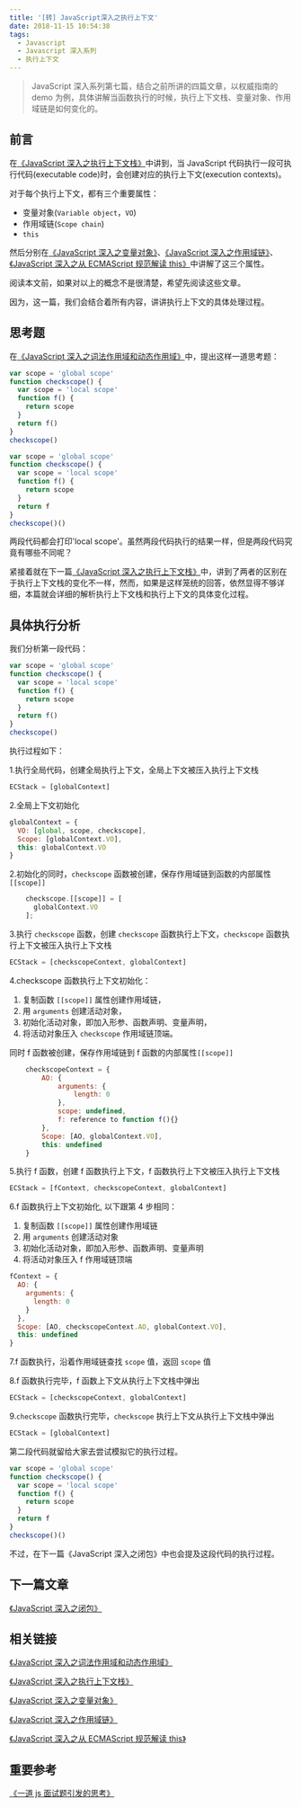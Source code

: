 ```yaml
---
title: '[转] JavaScript深入之执行上下文'
date: 2018-11-15 10:54:38
tags:
  - Javascript
  - Javascript 深入系列
  - 执行上下文
---
```


> JavaScript 深入系列第七篇，结合之前所讲的四篇文章，以权威指南的 demo 为例，具体讲解当函数执行的时候，执行上下文栈、变量对象、作用域链是如何变化的。

## 前言

在[《JavaScript 深入之执行上下文栈》](https://github.com/mqyqingfeng/Blog/issues/4)中讲到，当 JavaScript 代码执行一段可执行代码(executable code)时，会创建对应的执行上下文(execution contexts)。

对于每个执行上下文，都有三个重要属性：

- 变量对象(`Variable object`，`VO`)
- 作用域链(`Scope chain`)
- `this`

然后分别在[《JavaScript 深入之变量对象》](https://github.com/mqyqingfeng/Blog/issues/5)、[《JavaScript 深入之作用域链》](https://github.com/mqyqingfeng/Blog/issues/6)、[《JavaScript 深入之从 ECMAScript 规范解读 this》](https://github.com/mqyqingfeng/Blog/issues/7)中讲解了这三个属性。

阅读本文前，如果对以上的概念不是很清楚，希望先阅读这些文章。

因为，这一篇，我们会结合着所有内容，讲讲执行上下文的具体处理过程。

<!--more-->

## 思考题

在[《JavaScript 深入之词法作用域和动态作用域》](https://github.com/mqyqingfeng/Blog/issues/3)中，提出这样一道思考题：

```js
var scope = 'global scope'
function checkscope() {
  var scope = 'local scope'
  function f() {
    return scope
  }
  return f()
}
checkscope()
```

```js
var scope = 'global scope'
function checkscope() {
  var scope = 'local scope'
  function f() {
    return scope
  }
  return f
}
checkscope()()
```

两段代码都会打印'local scope'。虽然两段代码执行的结果一样，但是两段代码究竟有哪些不同呢？

紧接着就在下一篇[《JavaScript 深入之执行上下文栈》](https://github.com/mqyqingfeng/Blog/issues/4)中，讲到了两者的区别在于执行上下文栈的变化不一样，然而，如果是这样笼统的回答，依然显得不够详细，本篇就会详细的解析执行上下文栈和执行上下文的具体变化过程。

## 具体执行分析

我们分析第一段代码：

```js
var scope = 'global scope'
function checkscope() {
  var scope = 'local scope'
  function f() {
    return scope
  }
  return f()
}
checkscope()
```

执行过程如下：

1.执行全局代码，创建全局执行上下文，全局上下文被压入执行上下文栈

```js
ECStack = [globalContext]
```

2.全局上下文初始化

```js
globalContext = {
  VO: [global, scope, checkscope],
  Scope: [globalContext.VO],
  this: globalContext.VO
}
```

2.初始化的同时，`checkscope` 函数被创建，保存作用域链到函数的内部属性`[[scope]]`

```js
    checkscope.[[scope]] = [
      globalContext.VO
    ];
```

3.执行 `checkscope` 函数，创建 `checkscope` 函数执行上下文，`checkscope` 函数执行上下文被压入执行上下文栈

```js
ECStack = [checkscopeContext, globalContext]
```

4.checkscope 函数执行上下文初始化：

1. 复制函数 `[[scope]]` 属性创建作用域链，
2. 用 `arguments` 创建活动对象，
3. 初始化活动对象，即加入形参、函数声明、变量声明，
4. 将活动对象压入 `checkscope` 作用域链顶端。

同时 f 函数被创建，保存作用域链到 f 函数的内部属性`[[scope]]`

```js
    checkscopeContext = {
        AO: {
            arguments: {
                length: 0
            },
            scope: undefined,
            f: reference to function f(){}
        },
        Scope: [AO, globalContext.VO],
        this: undefined
    }
```

5.执行 f 函数，创建 f 函数执行上下文，f 函数执行上下文被压入执行上下文栈

```js
ECStack = [fContext, checkscopeContext, globalContext]
```

6.f 函数执行上下文初始化, 以下跟第 4 步相同：

1. 复制函数 `[[scope]]` 属性创建作用域链
2. 用 `arguments` 创建活动对象
3. 初始化活动对象，即加入形参、函数声明、变量声明
4. 将活动对象压入 f 作用域链顶端

```js
fContext = {
  AO: {
    arguments: {
      length: 0
    }
  },
  Scope: [AO, checkscopeContext.AO, globalContext.VO],
  this: undefined
}
```

7.f 函数执行，沿着作用域链查找 `scope` 值，返回 `scope` 值

8.f 函数执行完毕，f 函数上下文从执行上下文栈中弹出

```js
ECStack = [checkscopeContext, globalContext]
```

9.`checkscope` 函数执行完毕，`checkscope` 执行上下文从执行上下文栈中弹出

```js
ECStack = [globalContext]
```

第二段代码就留给大家去尝试模拟它的执行过程。

```js
var scope = 'global scope'
function checkscope() {
  var scope = 'local scope'
  function f() {
    return scope
  }
  return f
}
checkscope()()
```

不过，在下一篇《JavaScript 深入之闭包》中也会提及这段代码的执行过程。

## 下一篇文章

[《JavaScript 深入之闭包》](https://github.com/mqyqingfeng/Blog/issues/9)

## 相关链接

[《JavaScript 深入之词法作用域和动态作用域》](https://github.com/mqyqingfeng/Blog/issues/3)

[《JavaScript 深入之执行上下文栈》](https://github.com/mqyqingfeng/Blog/issues/4)

[《JavaScript 深入之变量对象》](https://github.com/mqyqingfeng/Blog/issues/5)

[《JavaScript 深入之作用域链》](https://github.com/mqyqingfeng/Blog/issues/6)

[《JavaScript 深入之从 ECMAScript 规范解读 this》](https://github.com/mqyqingfeng/Blog/issues/7)

## 重要参考

[《一道 js 面试题引发的思考》](https://github.com/kuitos/kuitos.github.io/issues/18)

